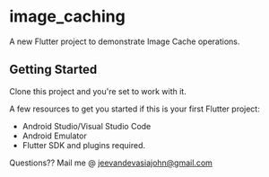 # image_caching

A new Flutter project to demonstrate Image Cache operations.

## Getting Started

Clone this project and you're set to work with it.

A few resources to get you started if this is your first Flutter project:

- Android Studio/Visual Studio Code
- Android Emulator
- Flutter SDK and plugins required.

Questions??
Mail me @ jeevandevasiajohn@gmail.com
